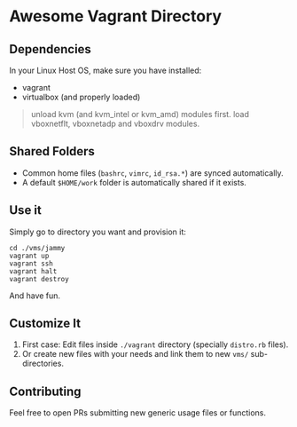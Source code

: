 # Awesome Vagrant Directory

## Dependencies

In your Linux Host OS, make sure you have installed:

- vagrant
- virtualbox (and properly loaded)

> unload kvm (and kvm\_intel or kvm\_amd) modules first.
> load vboxnetflt, vboxnetadp and vboxdrv modules.

## Shared Folders

- Common home files (`bashrc`, `vimrc`, `id_rsa.*`) are synced automatically.
- A default `$HOME/work` folder is automatically shared if it exists.

## Use it

Simply go to directory you want and provision it:

```console
cd ./vms/jammy
vagrant up
vagrant ssh
vagrant halt
vagrant destroy
```

And have fun.

## Customize It

1. First case: Edit files inside `./vagrant` directory (specially `distro.rb` files).
2. Or create new files with your needs and link them to new `vms/` sub-directories.

## Contributing

Feel free to open PRs submitting new generic usage files or functions.

